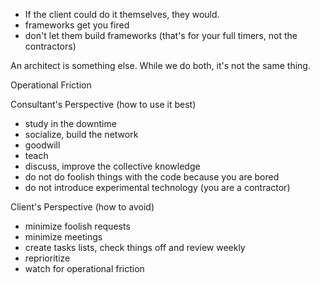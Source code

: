 - If the client could do it themselves, they would.
- frameworks get you fired
- don't let them build frameworks (that's for your full timers, not the contractors)


An architect is something else.  While we do both, it's not the same thing.  

Operational Friction

Consultant's Perspective (how to use it best)
- study in the downtime
- socialize, build the network
- goodwill
- teach
- discuss, improve the collective knowledge
- do not do foolish things with the code because you are bored
- do not introduce experimental technology (you are a contractor)

Client's Perspective (how to avoid)
- minimize foolish requests
- minimize meetings
- create tasks lists, check things off and review weekly
- reprioritize
- watch for operational friction
